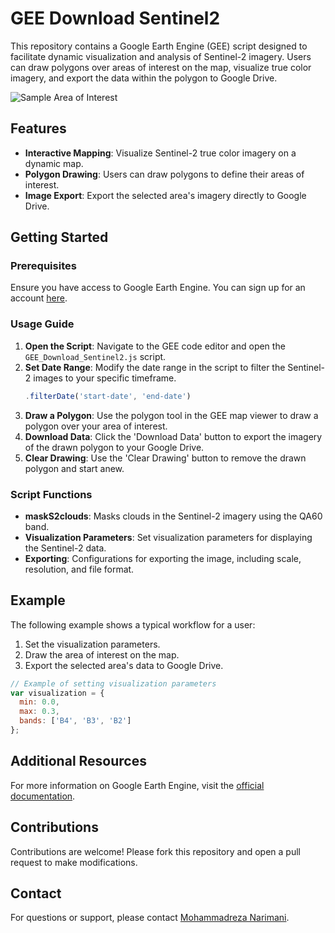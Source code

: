 
# GEE Download Sentinel2

This repository contains a Google Earth Engine (GEE) script designed to facilitate dynamic visualization and analysis of Sentinel-2 imagery. Users can draw polygons over areas of interest on the map, visualize true color imagery, and export the data within the polygon to Google Drive.

![Sample Area of Interest](Sample_AOI.png)

## Features

- **Interactive Mapping**: Visualize Sentinel-2 true color imagery on a dynamic map.
- **Polygon Drawing**: Users can draw polygons to define their areas of interest.
- **Image Export**: Export the selected area's imagery directly to Google Drive.

## Getting Started

### Prerequisites

Ensure you have access to Google Earth Engine. You can sign up for an account [here](https://signup.earthengine.google.com/).

### Usage Guide

1. **Open the Script**: Navigate to the GEE code editor and open the `GEE_Download_Sentinel2.js` script.
2. **Set Date Range**: Modify the date range in the script to filter the Sentinel-2 images to your specific timeframe.
   ```javascript
   .filterDate('start-date', 'end-date')
   ```
3. **Draw a Polygon**: Use the polygon tool in the GEE map viewer to draw a polygon over your area of interest.
4. **Download Data**: Click the 'Download Data' button to export the imagery of the drawn polygon to your Google Drive.
5. **Clear Drawing**: Use the 'Clear Drawing' button to remove the drawn polygon and start anew.

### Script Functions

- **maskS2clouds**: Masks clouds in the Sentinel-2 imagery using the QA60 band.
- **Visualization Parameters**: Set visualization parameters for displaying the Sentinel-2 data.
- **Exporting**: Configurations for exporting the image, including scale, resolution, and file format.

## Example

The following example shows a typical workflow for a user:

1. Set the visualization parameters.
2. Draw the area of interest on the map.
3. Export the selected area's data to Google Drive.

```javascript
// Example of setting visualization parameters
var visualization = {
  min: 0.0,
  max: 0.3,
  bands: ['B4', 'B3', 'B2']
};
```

## Additional Resources

For more information on Google Earth Engine, visit the [official documentation](https://developers.google.com/earth-engine).

## Contributions

Contributions are welcome! Please fork this repository and open a pull request to make modifications.

## Contact

For questions or support, please contact [Mohammadreza Narimani](mailto:mnarimani@ucdavis.edu).
